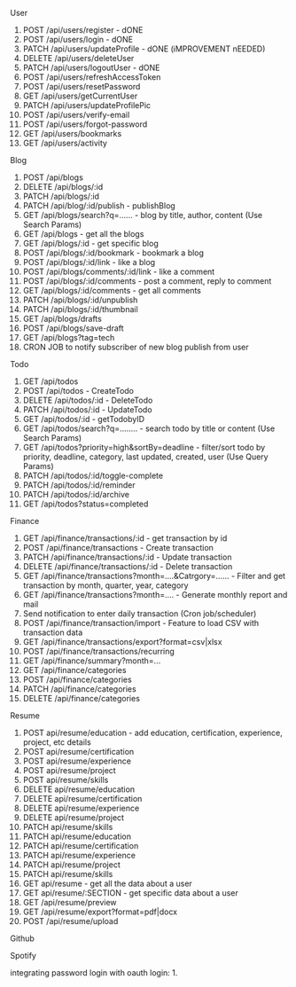 User
1. POST /api/users/register - dONE
2. POST /api/users/login - dONE
3. PATCH /api/users/updateProfile - dONE (iMPROVEMENT nEEDED)
4. DELETE /api/users/deleteUser 
5. PATCH /api/users/logoutUser - dONE
6. POST /api/users/refreshAccessToken
7. POST /api/users/resetPassword
8. GET /api/users/getCurrentUser
9. PATCH /api/users/updateProfilePic
10. POST /api/users/verify-email
11. POST /api/users/forgot-password
12. GET /api/users/bookmarks
13. GET /api/users/activity

Blog
1. POST /api/blogs
2. DELETE /api/blogs/:id
3. PATCH /api/blogs/:id
4. PATCH /api/blog/:id/publish - publishBlog
5. GET /api/blogs/search?q=...... -  blog by title, author, content (Use Search Params)
6. GET /api/blogs - get all the blogs
7. GET /api/blogs/:id - get specific blog
8. POST /api/blogs/:id/bookmark - bookmark a blog
9. POST /api/blogs/:id/link - like a blog
10. POST /api/blogs/comments/:id/link - like a comment
11. POST /api/blogs/:id/comments - post a comment, reply to comment
12. GET /api/blogs/:id/comments - get all comments
13. PATCH /api/blogs/:id/unpublish
14. PATCH /api/blogs/:id/thumbnail
15. GET /api/blogs/drafts
16. POST /api/blogs/save-draft
17. GET /api/blogs?tag=tech
18. CRON JOB to notify subscriber of new blog publish from user

Todo
1. GET /api/todos
2. POST /api/todos - CreateTodo
3. DELETE /api/todos/:id - DeleteTodo
4. PATCH /api/todos/:id - UpdateTodo
5. GET /api/todos/:id - getTodobyID
6. GET /api/todos/search?q=........  - search todo by title or content (Use Search Params)
7. GET /api/todos?priority=high&sortBy=deadline - filter/sort todo by priority, deadline, category, last updated, created, user (Use Query Params)
8. PATCH /api/todos/:id/toggle-complete
9. PATCH /api/todos/:id/reminder
10. PATCH /api/todos/:id/archive
11. GET /api/todos?status=completed 

Finance
1. GET /api/finance/transactions/:id - get transaction by id
2. POST /api/finance/transactions - Create transaction
3. PATCH /api/finance/transactions/:id - Update transaction
4. DELETE /api/finance/transactions/:id - Delete transaction
5. GET /api/finance/transactions?month=....&Catrgory=...... - Filter and get transaction by month, quarter, year, category
6. GET /api/finance/transactions?month=....  - Generate monthly report and mail 
7. Send notification to enter daily transaction (Cron job/scheduler)
8. POST /api/finance/transaction/import - Feature to load CSV with transaction data
9. GET /api/finance/transactions/export?format=csv|xlsx
10. POST /api/finance/transactions/recurring
11. GET /api/finance/summary?month=...
12. GET /api/finance/categories
13. POST /api/finance/categories
14. PATCH /api/finance/categories
15. DELETE /api/finance/categories

Resume
1. POST api/resume/education - add education, certification, experience, project, etc details
2. POST api/resume/certification
3. POST api/resume/experience
4. POST api/resume/project
5. POST api/resume/skills
6. DELETE api/resume/education 
7. DELETE api/resume/certification
8. DELETE api/resume/experience
9. DELETE api/resume/project
10. PATCH api/resume/skills  
11. PATCH api/resume/education 
12. PATCH api/resume/certification
13. PATCH api/resume/experience
14. PATCH api/resume/project
15. PATCH api/resume/skills  
16. GET api/resume - get all the data about a user
17. GET api/resume/:SECTION  - get specific data about a user
18. GET /api/resume/preview
19. GET /api/resume/export?format=pdf|docx
20. POST /api/resume/upload

Github



Spotify


integrating password login with oauth login:
1. 



